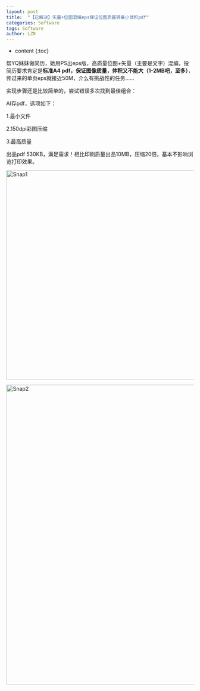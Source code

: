 ```yaml
---
layout: post
title:  "【已解决】矢量+位图混编eps保证位图质量转最小体积pdf" 
categories: Software
tags: Software
author: LZN
---
```


* content
{:toc}

帮YQ妹妹做简历，她用PS出eps版，高质量位图+矢量（主要是文字）混编，投简历要求肯定是<strong>标准A4 pdf，保证图像质量，体积又不能大（1-2MB吧，至多）</strong>，传过来的单页eps就接近50M，介么有挑战性的任务……

实现步骤还是比较简单的，尝试错误多次找到最佳组合：

AI存pdf，选项如下：

1.最小文件

2.150dpi彩图压缩

3.最高质量

出品pdf 530KB，满足需求！相比印刷质量出品10MB，压缩20倍，基本不影响浏览打印效果。

<a href="https://raw.githubusercontent.com/Novarizark/Novarizark.github.io/masthttps://raw.githubusercontent.com/Novarizark/Novarizark.github.io/master/uploads/2015/04/Snap1.gif"><img class="alignnone size-full wp-image-454" src="https://raw.githubusercontent.com/Novarizark/Novarizark.github.io/masthttps://raw.githubusercontent.com/Novarizark/Novarizark.github.io/master/uploads/2015/04/Snap1.gif" alt="Snap1" width="677" height="561" /></a>

<a href="https://raw.githubusercontent.com/Novarizark/Novarizark.github.io/masthttps://raw.githubusercontent.com/Novarizark/Novarizark.github.io/master/uploads/2015/04/Snap2.jpg"><img class="alignnone size-full wp-image-457" src="https://raw.githubusercontent.com/Novarizark/Novarizark.github.io/masthttps://raw.githubusercontent.com/Novarizark/Novarizark.github.io/master/uploads/2015/04/Snap2.jpg" alt="Snap2" width="1137" height="804" /></a>